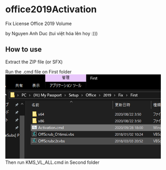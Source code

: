# office2019Activation
Fix License Office 2019 Volume

by Nguyen Anh Duc (tui việt hóa lên hoy :)))

## How to use

Extract the ZIP file (or SFX)

Run the .cmd file on First folder<br>
<img src="https://raw.githubusercontent.com/ngaduc/office2019Activation/master/image01.png"><br>
Then run KMS_VL_ALL.cmd in Second folder
